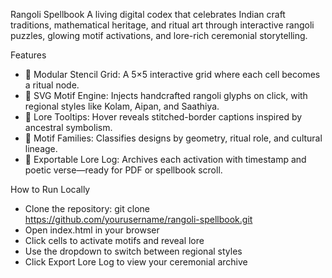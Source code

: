 Rangoli Spellbook
A living digital codex that celebrates Indian craft traditions, mathematical heritage, and ritual art through interactive rangoli puzzles, glowing motif activations, and lore-rich ceremonial storytelling.

 Features
- 🧿 Modular Stencil Grid: A 5×5 interactive grid where each cell becomes a ritual node.
- 🎨 SVG Motif Engine: Injects handcrafted rangoli glyphs on click, with regional styles like Kolam, Aipan, and Saathiya.
- 📜 Lore Tooltips: Hover reveals stitched-border captions inspired by ancestral symbolism.
- 🧵 Motif Families: Classifies designs by geometry, ritual role, and cultural lineage.
- 🔮 Exportable Lore Log: Archives each activation with timestamp and poetic verse—ready for PDF or spellbook scroll.

How to Run Locally
- Clone the repository:
git clone https://github.com/yourusername/rangoli-spellbook.git
- Open index.html in your browser
- Click cells to activate motifs and reveal lore
- Use the dropdown to switch between regional styles
- Click Export Lore Log to view your ceremonial archive

